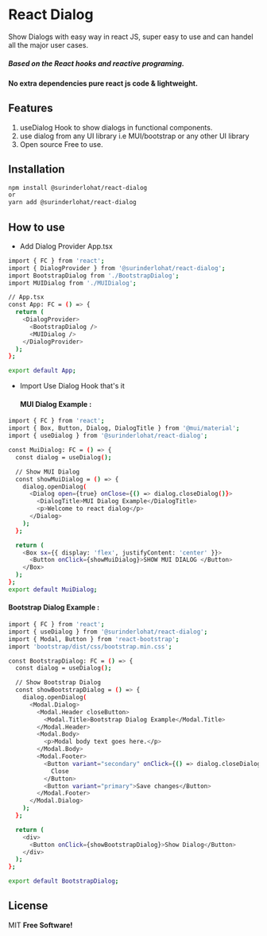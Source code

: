 # React Dialog

Show Dialogs with easy way in react JS, super easy to use and can handel all the major user cases.
##### Based on the React hooks and reactive programing.
#### No extra dependencies pure react js code & lightweight.

## Features
1. useDialog Hook to show dialogs in functional components.
3. use dialog from any UI library i.e MUI/bootstrap  or any other UI library
2. Open source Free to use.

## Installation
```sh
npm install @surinderlohat/react-dialog
or
yarn add @surinderlohat/react-dialog
```
## How to use
- Add Dialog Provider
App.tsx
```sh
import { FC } from 'react';
import { DialogProvider } from '@surinderlohat/react-dialog';
import BootstrapDialog from './BootstrapDialog';
import MUIDialog from './MUIDialog';

// App.tsx
const App: FC = () => {
  return (
    <DialogProvider>
      <BootstrapDialog />
      <MUIDialog />
    </DialogProvider>
  );
};

export default App;
```
- Import Use Dialog Hook that's it 
  #### MUI Dialog Example :
```sh
import { FC } from 'react';
import { Box, Button, Dialog, DialogTitle } from '@mui/material';
import { useDialog } from '@surinderlohat/react-dialog';

const MuiDialog: FC = () => {
  const dialog = useDialog();

  // Show MUI Dialog
  const showMuiDialog = () => {
    dialog.openDialog(
      <Dialog open={true} onClose={() => dialog.closeDialog()}>
        <DialogTitle>MUI Dialog Example</DialogTitle>
        <p>Welcome to react dialog</p>
      </Dialog>
    );
  };

  return (
    <Box sx={{ display: 'flex', justifyContent: 'center' }}>
      <Button onClick={showMuiDialog}>SHOW MUI DIALOG </Button>
    </Box>
  );
};
export default MuiDialog;
```
 #### Bootstrap Dialog Example :
```sh
import { FC } from 'react';
import { useDialog } from '@surinderlohat/react-dialog';
import { Modal, Button } from 'react-bootstrap';
import 'bootstrap/dist/css/bootstrap.min.css';

const BootstrapDialog: FC = () => {
  const dialog = useDialog();

  // Show Bootstrap Dialog
  const showBootstrapDialog = () => {
    dialog.openDialog(
      <Modal.Dialog>
        <Modal.Header closeButton>
          <Modal.Title>Bootstrap Dialog Example</Modal.Title>
        </Modal.Header>
        <Modal.Body>
          <p>Modal body text goes here.</p>
        </Modal.Body>
        <Modal.Footer>
          <Button variant="secondary" onClick={() => dialog.closeDialog()}>
            Close
          </Button>
          <Button variant="primary">Save changes</Button>
        </Modal.Footer>
      </Modal.Dialog>
    );
  };

  return (
    <div>
      <Button onClick={showBootstrapDialog}>Show Dialog</Button>
    </div>
  );
};

export default BootstrapDialog;
```
## License
MIT **Free Software!**
